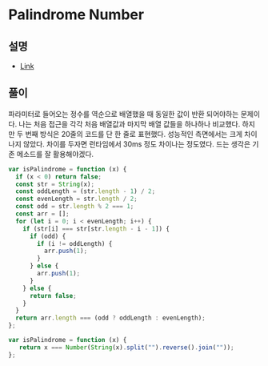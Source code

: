 # Palindrome Number

## 설명

- [Link](https://leetcode.com/problems/palindrome-number/)

## 풀이

파라미터로 들어오는 정수를 역순으로 배열했을 때 동일한 값이 반환 되어야하는 문제이다. 나는 처음 접근을 각각 처음 배열값과 마지막 배열 값들을 하나하나 비교했다. 하지만 두 번째 방식은 20줄의 코드를 단 한 줄로 표현했다. 성능적인 측면에서는 크게 차이나지 않았다. 차이를 두자면 런타임에서 30ms 정도 차이나는 정도였다.
드는 생각은 기존 메소드를 잘 활용해야겠다.

```js
var isPalindrome = function (x) {
  if (x < 0) return false;
  const str = String(x);
  const oddLength = (str.length - 1) / 2;
  const evenLength = str.length / 2;
  const odd = str.length % 2 === 1;
  const arr = [];
  for (let i = 0; i < evenLength; i++) {
    if (str[i] === str[str.length - i - 1]) {
      if (odd) {
        if (i != oddLength) {
          arr.push(1);
        }
      } else {
        arr.push(1);
      }
    } else {
      return false;
    }
  }
  return arr.length === (odd ? oddLength : evenLength);
};
```

```js
var isPalindrome = function (x) {
   return x === Number(String(x).split("").reverse().join(""));
};
```